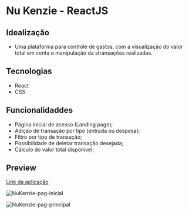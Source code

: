 # Nu Kenzie - ReactJS

## Idealização

- Uma plataforma para controle de gastos, com a visualização do valor total em conta e manipulação da stransações realizadas.

## Tecnologias

- React
- CSS 

## Funcionalidaddes

- Página inicial de acesso (Landing page);
- Adição de transação por tipo (entrada ou despesa);
- Filtro por tipo de transação;
- Possibilidade de deletar transação desejada;
- Cálculo do valor total disponível;

## Preview

[Link da aplicação](https://react-entrega-s1-nu-kenzie-julialbq-julialbq.vercel.app/)

![NuKenzie-pag-inicial](https://user-images.githubusercontent.com/93345010/201749596-55a42810-f62f-4bfd-a27d-bbb4e7cd8f2c.JPG)

![NuKenzie-pag-principal](https://user-images.githubusercontent.com/93345010/201749607-e44ec22b-b6f8-4887-8edd-ab45698179c9.JPG)
